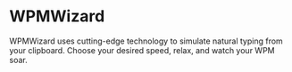# WPMWizard
WPMWizard uses cutting-edge technology to simulate natural typing from your clipboard. Choose your desired speed, relax, and watch your WPM soar. 
